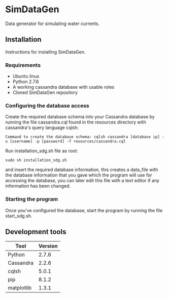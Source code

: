 # SimDataGen
Data generator for simulating water currents.

## Installation
Instructions for installing SimDataGen.

### Requirements
* Ubuntu linux
* Python 2.7.6
* A working cassandra database with usable roles
* Cloned SimDataGen repository

### Configuring the database access
Create the required database schema into your Cassandra database by running the file cassandra.cql found in the resources directory with cassandra's query language cqlsh:
```
Command to create the database schema: cqlsh cassandra [database ip] -u [username] -p [password] -f resources/cassandra.cql
```
Run installation_sdg.sh file as root:
```
sudo sh installation_sdg.sh
```
and insert the required database information, this creates a data_file with the database information that you gave which the program will use for accessing the database, you can later edit this file with a text editor if any information has been changed.

### Starting the program
Once you've configured the database, start the program by running the file start_sdg.sh.

## Development tools
| Tool | Version | 
| ---- | ---- |
|Python| 2.7.6 |
|Cassandra| 2.2.6 |
|cqlsh| 5.0.1 |
|pip|8.1.2|
|matplotlib|1.3.1|
